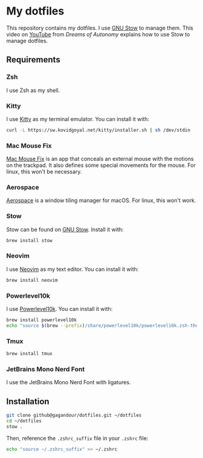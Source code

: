 # My dotfiles

This repository contains my dotfiles. I use [GNU Stow](https://www.gnu.org/software/stow/) to manage them. This video on [YouTube](https://www.youtube.com/watch?v=y6XCebnB9gs) from _Dreams of Autonomy_ explains how to use Stow to manage dotfiles.

## Requirements

### Zsh
I use Zsh as my shell.

### Kitty
I use [Kitty](https://sw.kovidgoyal.net/kitty/) as my terminal emulator. You can install it with:
```bash
curl -L https://sw.kovidgoyal.net/kitty/installer.sh | sh /dev/stdin
```

### Mac Mouse Fix
[Mac Mouse Fix](https://macmousefix.com/) is an app that conceals an external mouse with the motions on the trackpad. It also defines some special movements for the mouse. For linux, this won't be necessary.

### Aerospace
[Aerospace](https://github.com/nikitabobko/AeroSpace) is a window tiling manager for macOS. For linux, this won't work.

### Stow
Stow can be found on [GNU Stow](https://www.gnu.org/software/stow/). Install it with:
```bash
brew install stow
```

### Neovim
I use [Neovim](https://neovim.io/) as my text editor. You can install it with:
```bash
brew install neovim
```

### Powerlevel10k
I use [Powerlevel10k](https://github.com/romkatv/powerlevel10k). You can install it with:
```bash
brew install powerlevel10k
echo "source $(brew --prefix)/share/powerlevel10k/powerlevel10k.zsh-theme" >> ~/.zshrc_suffix
```

### Tmux
```bash
brew install tmux
```

### JetBrains Mono Nerd Font
I use the JetBrains Mono Nerd Font with ligatures.

## Installation

```bash
git clone github@gagandour/dotfiles.git ~/dotfiles
cd ~/dotfiles
stow .
```

Then, reference the `.zshrc_suffix` file in your `.zshrc` file:
```bash
echo "source ~/.zshrc_suffix" >> ~/.zshrc
```
